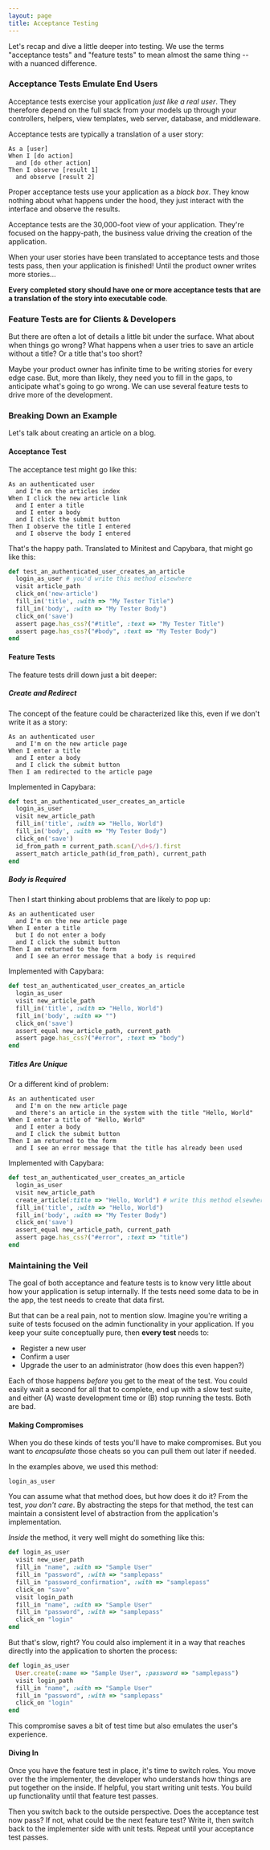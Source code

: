```yaml
---
layout: page
title: Acceptance Testing
---
```


Let's recap and dive a little deeper into testing. We use the terms "acceptance tests" and "feature tests" to mean almost the same thing -- with a nuanced difference.

### Acceptance Tests Emulate End Users

Acceptance tests exercise your application *just like a real user*. They therefore depend on the full stack from your models up through your controllers, helpers, view templates, web server, database, and middleware.

Acceptance tests are typically a translation of a user story:

```plain
As a [user]
When I [do action]
  and [do other action]
Then I observe [result 1]
  and observe [result 2]
```

Proper acceptance tests use your application as a *black box*. They know nothing about what happens under the hood, they just interact with the interface and observe the results.

Acceptance tests are the 30,000-foot view of your application. They're focused on the happy-path, the business value driving the creation of the application.

When your user stories have been translated to acceptance tests and those tests pass, then your application is finished! Until the product owner writes more stories...

**Every completed story should have one or more acceptance tests that are a translation of the story into executable code**.

### Feature Tests are for Clients & Developers

But there are often a lot of details a little bit under the surface. What about when things go wrong? What happens when a user tries to save an article without a title? Or a title that's too short?

Maybe your product owner has infinite time to be writing stories for every edge case. But, more than likely, they need you to fill in the gaps, to anticipate what's going to go wrong. We can use several feature tests to drive more of the development.

### Breaking Down an Example

Let's talk about creating an article on a blog.

#### Acceptance Test

The acceptance test might go like this:

```plain
As an authenticated user
  and I'm on the articles index
When I click the new article link
  and I enter a title
  and I enter a body
  and I click the submit button
Then I observe the title I entered
  and I observe the body I entered
```

That's the happy path. Translated to Minitest and Capybara, that might go like this:

```ruby
def test_an_authenticated_user_creates_an_article
  login_as_user # you'd write this method elsewhere
  visit article_path
  click_on('new-article')
  fill_in('title', :with => "My Tester Title")
  fill_in('body', :with => "My Tester Body")
  click_on('save')
  assert page.has_css?("#title", :text => "My Tester Title")
  assert page.has_css?("#body", :text => "My Tester Body")
end
```

#### Feature Tests

The feature tests drill down just a bit deeper:

##### Create and Redirect

The concept of the feature could be characterized like this, even if we don't write it as a story:

```plain
As an authenticated user
  and I'm on the new article page
When I enter a title
  and I enter a body
  and I click the submit button
Then I am redirected to the article page
```

Implemented in Capybara:

```ruby
def test_an_authenticated_user_creates_an_article
  login_as_user
  visit new_article_path
  fill_in('title', :with => "Hello, World")
  fill_in('body', :with => "My Tester Body")
  click_on('save')
  id_from_path = current_path.scan(/\d+$/).first
  assert_match article_path(id_from_path), current_path
end
```

##### Body is Required

Then I start thinking about problems that are likely to pop up:

```plain
As an authenticated user
  and I'm on the new article page
When I enter a title
  but I do not enter a body
  and I click the submit button
Then I am returned to the form
  and I see an error message that a body is required
```

Implemented with Capybara:

```ruby
def test_an_authenticated_user_creates_an_article
  login_as_user
  visit new_article_path
  fill_in('title', :with => "Hello, World")
  fill_in('body', :with => "")
  click_on('save')
  assert_equal new_article_path, current_path
  assert page.has_css?("#error", :text => "body")
end
```

##### Titles Are Unique

Or a different kind of problem:

```plain
As an authenticated user
  and I'm on the new article page
  and there's an article in the system with the title "Hello, World"
When I enter a title of "Hello, World"
  and I enter a body
  and I click the submit button
Then I am returned to the form
  and I see an error message that the title has already been used
```

Implemented with Capybara:

```ruby
def test_an_authenticated_user_creates_an_article
  login_as_user
  visit new_article_path
  create_article(:title => "Hello, World") # write this method elsewhere
  fill_in('title', :with => "Hello, World")
  fill_in('body', :with => "My Tester Body")
  click_on('save')
  assert_equal new_article_path, current_path
  assert page.has_css?("#error", :text => "title")
end
```

### Maintaining the Veil

The goal of both acceptance and feature tests is to know very little about how your application is setup internally. If the tests need some data to be in the app, the test needs to create that data first.

But that can be a real pain, not to mention slow. Imagine you're writing a suite of tests focused on the admin functionality in your application. If you keep your suite conceptually pure, then **every test** needs to:

* Register a new user
* Confirm a user
* Upgrade the user to an administrator (how does this even happen?)

Each of those happens *before* you get to the meat of the test. You could easily wait a second for all that to complete, end up with a slow test suite, and either (A) waste development time or (B) stop running the tests. Both are bad.

#### Making Compromises

When you do these kinds of tests you'll have to make compromises. But you want to *encapsulate* those cheats so you can pull them out later if needed.

In the examples above, we used this method:

```
login_as_user
```

You can assume what that method does, but how does it do it? From the test, *you don't care*. By abstracting the steps for that method, the test can maintain a consistent level of abstraction from the application's implementation.

*Inside* the method, it very well might do something like this:

```ruby
def login_as_user
  visit new_user_path
  fill_in "name", :with => "Sample User"
  fill_in "password", :with => "samplepass"
  fill_in "password_confirmation", :with => "samplepass"
  click_on "save"
  visit login_path
  fill_in "name", :with => "Sample User"
  fill_in "password", :with => "samplepass"
  click_on "login"
end
```

But that's slow, right? You could also implement it in a way that reaches directly into the application to shorten the process:

```ruby
def login_as_user
  User.create(:name => "Sample User", :password => "samplepass")
  visit login_path
  fill_in "name", :with => "Sample User"
  fill_in "password", :with => "samplepass"
  click_on "login"
end
```

This compromise saves a bit of test time but also emulates the user's experience.

#### Diving In

Once you have the feature test in place, it's time to switch roles. You move over the the implementer, the developer who understands how things are put together on the inside. If helpful, you start writing unit tests. You build up functionality until that feature test passes.

Then you switch back to the outside perspective. Does the acceptance test now pass? If not, what could be the next feature test? Write it, then switch back to the implementer side with unit tests. Repeat until your acceptance test passes.
